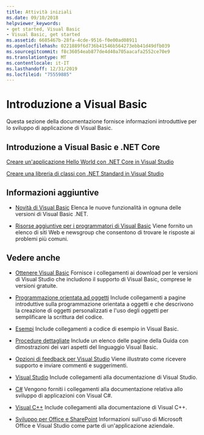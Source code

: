 ```yaml
---
title: Attività iniziali
ms.date: 09/10/2018
helpviewer_keywords:
- get started, Visual Basic
- Visual Basic, get started
ms.assetid: 6685467b-28fa-4cde-9516-f0e00ad08911
ms.openlocfilehash: 0221889f6d736b41546b564273ebb41d49dfb039
ms.sourcegitcommit: f8c36054eab877de4d40a705aacafa2552ce70e9
ms.translationtype: MT
ms.contentlocale: it-IT
ms.lasthandoff: 12/31/2019
ms.locfileid: "75559885"
---
```

# <a name="get-started-with-visual-basic"></a>Introduzione a Visual Basic

Questa sezione della documentazione fornisce informazioni introduttive per lo sviluppo di applicazione di Visual Basic.

## <a name="get-started-with-visual-basic-and-net-core"></a>Introduzione a Visual Basic e .NET Core

[Creare un'applicazione Hello World con .NET Core in Visual Studio](../../core/tutorials/with-visual-studio.md)

[Creare una libreria di classi con .NET Standard in Visual Studio](../../core/tutorials/library-with-visual-studio.md)

## <a name="additional-information"></a>Informazioni aggiuntive

- [Novità di Visual Basic](whats-new.md) Elenca le nuove funzionalità in ognuna delle versioni di Visual Basic .NET.

- [Risorse aggiuntive per i programmatori di Visual Basic](additional-resources.md) Viene fornito un elenco di siti Web e newsgroup che consentono di trovare le risposte ai problemi più comuni.

## <a name="see-also"></a>Vedere anche

- [Ottenere Visual Basic](https://visualstudio.microsoft.com/downloads/?utm_medium=microsoft&utm_source=docs.microsoft.com&utm_campaign=inline+link&utm_content=download+vs2019) Fornisce i collegamenti ai download per le versioni di Visual Studio che includono il supporto di Visual Basic, comprese le versioni gratuite.

- [Programmazione orientata ad oggetti](../programming-guide/concepts/object-oriented-programming.md) Include collegamenti a pagine introduttive sulla programmazione orientata a oggetti e che descrivono la creazione di oggetti personalizzati e l'uso degli oggetti per semplificare la scrittura del codice.

- [Esempi](https://github.com/dotnet/samples/tree/master/snippets/visualbasic) Include collegamenti a codice di esempio in Visual Basic.

- [Procedure dettagliate](../walkthroughs.md) Include un elenco delle pagine della Guida con dimostrazioni dei vari aspetti del linguaggio Visual Basic.

- [Opzioni di feedback per Visual Studio](/visualstudio/ide/feedback-options) Viene illustrato come ricevere supporto e inviare commenti e suggerimenti.

- [Visual Studio](/visualstudio/) Include collegamenti alla documentazione di Visual Studio.

- [C#](../../csharp/index.yml) Vengono forniti i collegamenti alla documentazione relativa allo sviluppo di applicazioni con Visual C#.

- [Visual C++](/cpp/) Include collegamenti alla documentazione di Visual C++.

- [Sviluppo per Office e SharePoint](/visualstudio/vsto/office-and-sharepoint-development-in-visual-studio) Informazioni sull'uso di Microsoft Office e Visual Studio come parte di un'applicazione aziendale.
